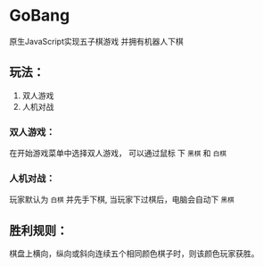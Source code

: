 # GoBang
原生JavaScript实现五子棋游戏
并拥有机器人下棋

## 玩法：
1. 双人游戏
2. 人机对战

### 双人游戏：
在开始游戏菜单中选择双人游戏，
可以通过鼠标 下 `黑棋` 和 `白棋`

### 人机对战：
玩家默认为 `白棋` 并先手下棋,
当玩家下过棋后，电脑会自动下 `黑棋`

## 胜利规则：
棋盘上横向，纵向或斜向连续五个相同颜色棋子时，则该颜色玩家获胜。